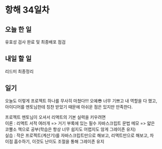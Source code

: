 # 항해 34일차

## 오늘 한 일

유효성 검사 완료 및 최종배포 점검

## 내일 할 일

리드미 최종정리

## 일기

오늘도 이렇게 프로젝트 하나를 무사히 마쳤다!!! 오예😎 너무 기쁘고 내 역할을 다 했고, 아이디어를 멘토님한테 칭찬 받았기 때문에 아쉬운 점은 있지만 만족한다.

프로젝트 멘토님이 오셔서 리액트의 기본 실력을 키우려면  
이론 : 리액트 서적 여러개 => 거기 부록에 있는 필수 자바스크립트 문법 메모 => 얇은 코뿔소 책으로 공부(학습은 항상 너무 쉽지도 어렵지도 않게 그레이존 유지)  
실습 : 작은 프로젝트(계산기)를 자바스크립트만으로 해보고, 리액트만으로 해보고, 차이점 흡수하기, 이것도 난이도 조절을 통해 그레이존 유지
